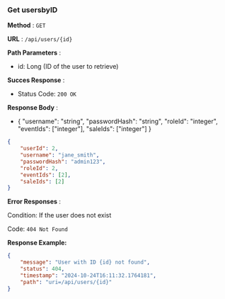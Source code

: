 ### Get usersbyID

**Method** : `GET`

**URL** : `/api/users/{id}`

**Path Parameters** : 
- id: Long (ID of the user to retrieve)

**Succes Response** :

- Status Code: `200 OK`

**Response Body** : 

- { "username": "string", "passwordHash": "string", "roleId": "integer", "eventIds": ["integer"], 
"saleIds": ["integer"] }

```json
{
    "userId": 2,
    "username": "jane_smith",
    "passwordHash": "admin123",
    "roleId": 2,
    "eventIds": [2],
    "saleIds": [2]
}
```

**Error Responses** :

Condition: If the user does not exist

Code: ```404 Not Found``` 

**Response Example:**

```json
{
    "message": "User with ID {id} not found",
    "status": 404,
    "timestamp": "2024-10-24T16:11:32.1764181",
    "path": "uri=/api/users/{id}"
}
```